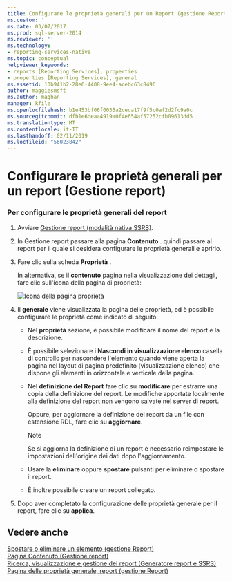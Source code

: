 ```yaml
---
title: Configurare le proprietà generali per un Report (gestione Report) | Microsoft Docs
ms.custom: ''
ms.date: 03/07/2017
ms.prod: sql-server-2014
ms.reviewer: ''
ms.technology:
- reporting-services-native
ms.topic: conceptual
helpviewer_keywords:
- reports [Reporting Services], properties
- properties [Reporting Services], general
ms.assetid: 10b941b2-28e6-4408-9ee4-acebc63c8496
author: maggiesmsft
ms.author: maghan
manager: kfile
ms.openlocfilehash: b1e453bf06f0035a2ceca17f9f5c0af2d2fc9a0c
ms.sourcegitcommit: dfb1e6deaa4919a0f4e654af57252cfb09613dd5
ms.translationtype: MT
ms.contentlocale: it-IT
ms.lasthandoff: 02/11/2019
ms.locfileid: "56023842"
---
```

# <a name="configure-general-properties-for-a-report-report-manager"></a>Configurare le proprietà generali per un report (Gestione report)
    
### <a name="to-configure-general-report-properties"></a>Per configurare le proprietà generali del report  
  
1.  Avviare [Gestione report &#40;modalità nativa SSRS&#41;](../../2014/reporting-services/report-manager-ssrs-native-mode.md).  
  
2.  In Gestione report passare alla pagina **Contenuto** . quindi passare al report per il quale si desidera configurare le proprietà generali e aprirlo.  
  
3.  Fare clic sulla scheda **Proprietà** .  
  
     In alternativa, se il **contenuto** pagina nella visualizzazione dei dettagli, fare clic sull'icona della pagina di proprietà:  
  
     ![Icona della pagina proprietà](media/prop.gif "icona della pagina proprietà")  
  
4.  Il **generale** viene visualizzata la pagina delle proprietà, ed è possibile configurare le proprietà come indicato di seguito:  
  
    -   Nel **proprietà** sezione, è possibile modificare il nome del report e la descrizione.  
  
    -   È possibile selezionare i **Nascondi in visualizzazione elenco** casella di controllo per nascondere l'elemento quando viene aperta la pagina nel layout di pagina predefinito (visualizzazione elenco) che dispone gli elementi in orizzontale e verticale della pagina.  
  
    -   Nel **definizione del Report** fare clic su **modificare** per estrarre una copia della definizione del report. Le modifiche apportate localmente alla definizione del report non vengono salvate nel server di report.  
  
         Oppure, per aggiornare la definizione del report da un file con estensione RDL, fare clic su **aggiornare**.  
  
        > [!NOTE]  
        >  Se si aggiorna la definizione di un report è necessario reimpostare le impostazioni dell'origine dei dati dopo l'aggiornamento.  
  
    -   Usare la **eliminare** oppure **spostare** pulsanti per eliminare o spostare il report.  
  
    -   È inoltre possibile creare un report collegato.  
  
5.  Dopo aver completato la configurazione delle proprietà generale per il report, fare clic su **applica**.  
  
## <a name="see-also"></a>Vedere anche  
 [Spostare o eliminare un elemento &#40;gestione Report&#41;](report-server/move-or-delete-an-item-report-manager.md)   
 [Pagina Contenuto &#40;Gestione report&#41;](../../2014/reporting-services/contents-page-report-manager.md)   
 [Ricerca, visualizzazione e gestione dei report &#40;Generatore report e SSRS&#41;](report-builder/finding-viewing-and-managing-reports-report-builder-and-ssrs.md)   
 [Pagina delle proprietà generale, report &#40;gestione Report&#41;](../../2014/reporting-services/general-properties-page-reports-report-manager.md)  
  
  
